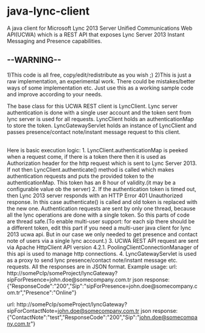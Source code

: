 java-lync-client
================

A java client for Microsoft Lync 2013 Server Unified Communications Web API(UCWA) which is a REST API that exposes Lync Server 2013 Instant Messaging and Presence capabilities.

--WARNING--
----------------
1)This code is all free, copy/edit/redistribute as you wish ;)
2)This is just a raw implementation, an experimental work. There could be mistakes/better ways of some implementation etc. Just use this as a working sample code and improve according to your needs.

<p>
The base class for this UCWA REST client is LyncClient. Lync server authentication is done with a single user account and the token sent from lync server is used for all requests. LyncClient holds an authenticationMap to store the token. LyncGatewayServlet holds an instance of LyncClient and passes presence/contact note/instant message request to this client.
<p>
<br/>
Here is basic execution logic: 
1. LyncClient.authenticationMap is peeked when a request come, if there is a token there then it is used as Authorization header for the http request which is sent to Lync Server 2013. If not then LyncClient.authenticate() method is called which makes authentication requests and puts the provided token to the authenticationMap. This token has an 8 hour of validity.(it may be a configurable value ob the server)
2. If the authentication token is timed out, then Lync 2013 server responds with an HTTP Error 401 Unauthorized response. In this case authenticate() is called and old token is replaced with the new one. Authentication requests are sent by only one thread, because all the lync operations are done with a single token. So this parts of code are thread safe.(To enable multi-user support: for each sip there should be a different token, edit this part if you need a multi-user java client for lync 2013 ucwa api. But in our case we only needed to get presence and contact note of users via a single lync account.)
3. UCWA REST API request are sent via Apache HttpClient API version 4.2.1. PoolingClientConnectionManager of this api is used to manage http connections. 
4. LyncGatewayServlet is used as a proxy to send lync presence/contact note/instant message etc. requests. All the responses are in JSON format.
Example usage:
url: http://somePcIp/someProject/lyncGateway?sipForPresence=john.doe@somecompany.com.tr
json response: {"ResponseCode":"200","Sip":"sipForPresence=john.doe@somecompany.com.tr","Presence":"Online"}

url: http://somePcIp/someProject/lyncGateway?sipForContactNote=john.doe@somecompany.com.tr
json response: {"ContactNote":"test","ResponseCode":"200","Sip":"john.doe@somecompany.com.tr"}


